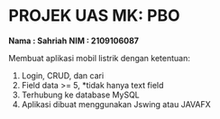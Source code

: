 # PROJEK UAS MK: PBO

**Nama : Sahriah**
**NIM  : 2109106087**

Membuat aplikasi mobil listrik dengan ketentuan:
1. Login, CRUD, dan cari
2. Field data >= 5, *tidak hanya text field
3. Terhubung ke database MySQL
4. Aplikasi dibuat menggunakan Jswing atau JAVAFX
